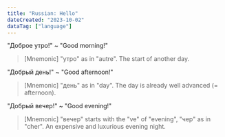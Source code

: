 ```yaml
---
title: "Russian: Hello"
dateCreated: "2023-10-02"
dataTag: ["language"]
---
```


"Доброе утро!" ~ "Good morning!"

> [Mnemonic] "утро" as in "autre". The start of another day.

"Добрый день!" ~ "Good afternoon!"

> [Mnemonic] "день" as in "day". The day is already well advanced (= afternoon).

"Добрый вечер!" ~ "Good evening!"

> [Mnemonic] "вечер" starts with the "ve" of "evening", "чер" as in "cher". An expensive and luxurious evening night.
